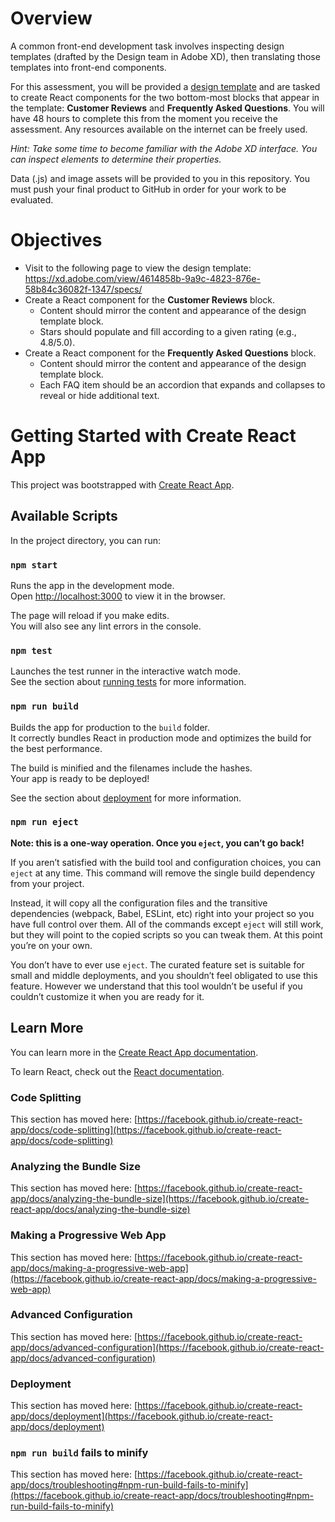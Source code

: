 # Overview
A common front-end development task involves inspecting design templates (drafted by the Design team in Adobe XD), then translating those templates into front-end components.

For this assessment, you will be provided a [design template](https://xd.adobe.com/view/4614858b-9a9c-4823-876e-58b84c36082f-1347/specs/) and are tasked to create React components for the two bottom-most blocks that appear in the template: **Customer Reviews** and **Frequently Asked Questions**. You will have 48 hours to complete this from the moment you receive the assessment. Any resources available on the internet can be freely used.

*Hint: Take some time to become familiar with the Adobe XD interface. You can inspect elements to determine their properties.*

Data (.js) and image assets will be provided to you in this repository. You must push your final product to GitHub in order for your work to be evaluated.

# Objectives
* Visit to the following page to view the design template: https://xd.adobe.com/view/4614858b-9a9c-4823-876e-58b84c36082f-1347/specs/
* Create a React component for the **Customer Reviews** block.
  * Content should mirror the content and appearance of the design template block.
  * Stars should populate and fill according to a given rating (e.g., 4.8/5.0).
* Create a React component for the **Frequently Asked Questions** block.
  * Content should mirror the content and appearance of the design template block.
  * Each FAQ item should be an accordion that expands and collapses to reveal or hide additional text.


# Getting Started with Create React App

This project was bootstrapped with [Create React App](https://github.com/facebook/create-react-app).

## Available Scripts

In the project directory, you can run:

### `npm start`

Runs the app in the development mode.\
Open [http://localhost:3000](http://localhost:3000) to view it in the browser.

The page will reload if you make edits.\
You will also see any lint errors in the console.

### `npm test`

Launches the test runner in the interactive watch mode.\
See the section about [running tests](https://facebook.github.io/create-react-app/docs/running-tests) for more information.

### `npm run build`

Builds the app for production to the `build` folder.\
It correctly bundles React in production mode and optimizes the build for the best performance.

The build is minified and the filenames include the hashes.\
Your app is ready to be deployed!

See the section about [deployment](https://facebook.github.io/create-react-app/docs/deployment) for more information.

### `npm run eject`

**Note: this is a one-way operation. Once you `eject`, you can’t go back!**

If you aren’t satisfied with the build tool and configuration choices, you can `eject` at any time. This command will remove the single build dependency from your project.

Instead, it will copy all the configuration files and the transitive dependencies (webpack, Babel, ESLint, etc) right into your project so you have full control over them. All of the commands except `eject` will still work, but they will point to the copied scripts so you can tweak them. At this point you’re on your own.

You don’t have to ever use `eject`. The curated feature set is suitable for small and middle deployments, and you shouldn’t feel obligated to use this feature. However we understand that this tool wouldn’t be useful if you couldn’t customize it when you are ready for it.

## Learn More

You can learn more in the [Create React App documentation](https://facebook.github.io/create-react-app/docs/getting-started).

To learn React, check out the [React documentation](https://reactjs.org/).

### Code Splitting

This section has moved here: [https://facebook.github.io/create-react-app/docs/code-splitting](https://facebook.github.io/create-react-app/docs/code-splitting)

### Analyzing the Bundle Size

This section has moved here: [https://facebook.github.io/create-react-app/docs/analyzing-the-bundle-size](https://facebook.github.io/create-react-app/docs/analyzing-the-bundle-size)

### Making a Progressive Web App

This section has moved here: [https://facebook.github.io/create-react-app/docs/making-a-progressive-web-app](https://facebook.github.io/create-react-app/docs/making-a-progressive-web-app)

### Advanced Configuration

This section has moved here: [https://facebook.github.io/create-react-app/docs/advanced-configuration](https://facebook.github.io/create-react-app/docs/advanced-configuration)

### Deployment

This section has moved here: [https://facebook.github.io/create-react-app/docs/deployment](https://facebook.github.io/create-react-app/docs/deployment)

### `npm run build` fails to minify

This section has moved here: [https://facebook.github.io/create-react-app/docs/troubleshooting#npm-run-build-fails-to-minify](https://facebook.github.io/create-react-app/docs/troubleshooting#npm-run-build-fails-to-minify)
